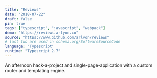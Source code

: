 ```yaml
---
title: "Reviews"
date: "2018-07-22"
draft: false
pin: true
tags: ["typescript", "javascript", "webpack"]
demo: "https://reviews.arlyon.co"
source: "https://www.github.com/arlyon/reviews"
# last two are used in schema.org/SoftwareSourceCode
language: "Typescript"
runtime: "Typescript 2.7"
---
```


An afternoon hack-a-project and single-page-application with a custom router and templating engine.